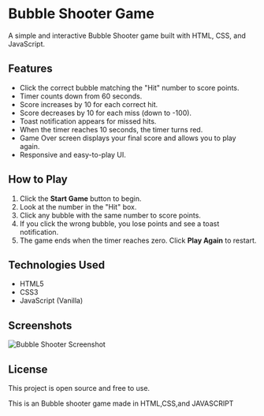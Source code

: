 # Bubble Shooter Game

A simple and interactive Bubble Shooter game built with HTML, CSS, and JavaScript.

## Features
- Click the correct bubble matching the "Hit" number to score points.
- Timer counts down from 60 seconds.
- Score increases by 10 for each correct hit.
- Score decreases by 10 for each miss (down to -100).
- Toast notification appears for missed hits.
- When the timer reaches 10 seconds, the timer turns red.
- Game Over screen displays your final score and allows you to play again.
- Responsive and easy-to-play UI.

## How to Play
1. Click the **Start Game** button to begin.
2. Look at the number in the "Hit" box.
3. Click any bubble with the same number to score points.
4. If you click the wrong bubble, you lose points and see a toast notification.
5. The game ends when the timer reaches zero. Click **Play Again** to restart.

## Technologies Used
- HTML5
- CSS3
- JavaScript (Vanilla)

## Screenshots
![Bubble Shooter Screenshot](screenshot.png)

## License
This project is open source and free to use.

This is an Bubble shooter game made in HTML,CSS,and JAVASCRIPT


